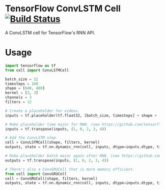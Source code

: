 # TensorFlow ConvLSTM Cell [![Build Status](https://travis-ci.org/carlthome/tensorflow-convlstm-cell.svg?branch=master)](https://travis-ci.org/carlthome/tensorflow-convlstm-cell)
A ConvLSTM cell for TensorFlow's RNN API.

# Usage
```python
import tensorflow as tf
from cell import ConvLSTMCell

batch_size = 32
timesteps = 100
shape = [640, 480]
kernel = [3, 3]
channels = 3
filters = 12

# Create a placeholder for videos.
inputs = tf.placeholder(tf.float32, [batch_size, timesteps] + shape + [channels])

# Make placeholder time major for RNN. (see https://github.com/tensorflow/tensorflow/pull/5142)
inputs = tf.transpose(inputs, (1, 0, 2, 3, 4))

# Add the ConvLSTM step.
cell = ConvLSTMCell(shape, filters, kernel)
outputs, state = tf.nn.dynamic_rnn(cell, inputs, dtype=inputs.dtype, time_major=True)

# Make placeholder batch major again after RNN. (see https://github.com/tensorflow/tensorflow/pull/5142)
outputs = tf.transpose(inputs, (1, 0, 2, 3, 4))

# There's also a ConvGRUCell that is more memory efficient.
from cell import ConvGRUCell
cell = ConvGRUCell(shape, filters, kernel)
outputs, state = tf.nn.dynamic_rnn(cell, inputs, dtype=inputs.dtype, time_major=True)
```
